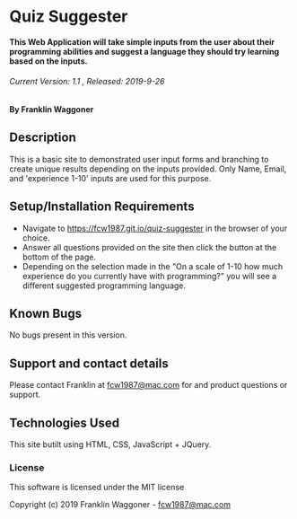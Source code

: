 # Quiz Suggester

#### This Web Application will take simple inputs from the user about their programming abilities and suggest a language they should try learning based on the inputs.

###### Current Version: 1.1 , Released: 2019-9-26

#### By Franklin Waggoner

## Description

This is a basic site to demonstrated user input forms and branching to create unique results depending on the inputs provided. Only Name, Email, and 'experience 1-10' inputs are used for this purpose.

## Setup/Installation Requirements

* Navigate to https://fcw1987.git.io/quiz-suggester in the browser of your choice.
* Answer all questions provided on the site then click the button at the bottom of the page.
* Depending on the selection made in the "On a scale of 1-10 how much experience do you currently have with programming?" you will see a different suggested programming language.


## Known Bugs

No bugs present in this version.

## Support and contact details

Please contact Franklin at fcw1987@mac.com for and product questions or support.
## Technologies Used

This site butilt using HTML, CSS, JavaScript + JQuery.
### License
This software is licensed under the MIT license

Copyright (c) 2019 Franklin Waggoner - fcw1987@mac.com
